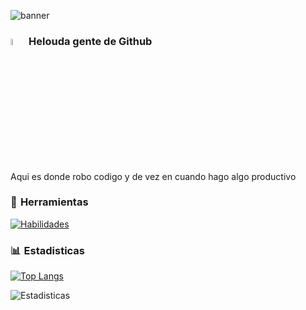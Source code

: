 ![banner](https://i.imgur.com/LFPhSU7.jpg)

### <img src="https://media.giphy.com/media/hvRJCLFzcasrR4ia7z/giphy.gif" width="5%">  Helouda gente de Github 
Aqui es donde robo codigo y de vez en cuando hago algo productivo 
### 🔧  Herramientas
[![Habilidades](https://skillicons.dev/icons?i=js,html,css,react,nodejs,vscode,github,discord)](https://skillicons.dev)
### 📊  Estadisticas
[![Top Langs](https://github-readme-stats.vercel.app/api/top-langs/?username=KhanessKA&theme=merko&hide_progress=false)](https://github.com/anuraghazra/github-readme-stats)

![Estadisticas](https://github-readme-stats.vercel.app/api?username=KhanessKA&theme=merko&show_icons=true)


